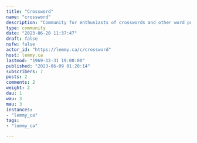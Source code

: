 ```yaml
---
title: "Crossword" 
name: "crossword"
description: "Community for enthusiasts of crosswords and other word puzzles"
type: community
date: "2023-06-20 11:37:47"
draft: false
nsfw: false
actor_id: "https://lemmy.ca/c/crossword"
host: lemmy.ca
lastmod: "1969-12-31 19:00:00"
published: "2023-06-09 01:20:14"
subscribers: 7
posts: 2
comments: 2
weight: 2
dau: 1
wau: 3
mau: 3
instances:
- "lemmy_ca"
tags: 
- "lemmy_ca"

---
```

